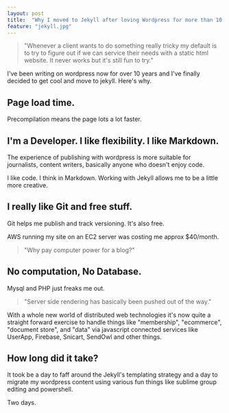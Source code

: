 ```yaml
---
layout: post
title:  "Why I moved to Jekyll after loving Wordpress for more than 10 years."
feature: "jekyll.jpg"
---
```


> "Whenever a client wants to do something really tricky my default is to try to figure out if we can service their needs with a static html website. It never works but it's still fun to try."

I've been writing on wordpress now for over 10 years and I've finally decided to get cool and move to jekyll. Here's why.

## Page load time.

Precompilation means the page lots a lot faster.

## I'm a Developer. I like flexibility. I like Markdown.

The experience of publishing with wordpress is more suitable for journalists, content writers, basically anyone who doesn't enjoy code.

I like code. I think in Markdown. Working with Jekyll allows me to be a little more creative.

## I really like Git and free stuff.

Git helps me publish and track versioning. It's also free.

AWS running my site on an EC2 server was costing me approx $40/month.

> "Why pay computer power for a blog?"

## No computation, No Database.

Mysql and PHP just freaks me out.

> "Server side rendering has basically been pushed out of the way."

With a whole new world of distributed web technologies it's now quite a straight forward exercise to handle things like "membership", "ecommerce", "document store", and "data" via javascript connected services like UserApp, Firebase, Snicart, SendOwl and other things.

## How long did it take?

It took be a day to faff around the Jekyll's templating strategy and a day to migrate my wordpress content using various fun things like sublime group editing and powershell.

Two days.
